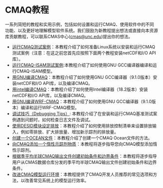 CMAQ教程
==============

一系列简短的教程和实用示例，包括如何设置和运行CMAQ、使用软件中的不同功能、以及更好地理解模型软件系统。我们鼓励为新教程提出想法或直接向本资源库贡献教程，可以联系CMAS中心(cmas@unc.edu)提出你的想法。

- [运行CMAQ测试案例](CMAQ_UG_tutorial_benchmark.md)：本教程介绍了如何准备Linux系统以安装和运行CMAQ测试案例（注意：在这之前您首先应按照下面两个教程安装netCDF和I/O API库）。
- [运行CMAQ-ISAM测试案例](CMAQ_UG_tutorial_ISAM.md):本教程介绍了如何使用GNU GCC编译器编译和运行CMAQ-ISAM模型。
- [用GNU编译CMAQ](CMAQ_UG_tutorial_build_library_gcc.md)：本教程介绍了如何使用GNU GCC编译器（9.1.0版本）安装netCDF和I/O API库，以及编译CMAQ。
- [用intel编译CMAQ](CMAQ_UG_tutorial_build_library_intel.md)：本教程介绍了如何使用Intel编译器（18.2版本）安装netCDF和I/O API库，以及编译CMAQ。
- [用GNU编译WRF-CMAQ](CMAQ_UG_tutorial_WRF-CMAQ_build_gcc.md)：本教程介绍了如何使用GNU GCC编译器（9.1.0版本）编译和运行WRF-CMAQ模型。
- [调试技巧（Debugging Tips）](CMAQ_UG_tutorial_debug.md): 本教程介绍了在安装和运行CMAQ基准测试案例遇到问题时，如何检查日志文件及调试。
- [使用DESID模块设定排放](CMAQ_UG_tutorial_emissions.md)：本教程介绍了如何使用排放控制清单来设置排放输入，例如零排放、扩大排放量、增加新示踪剂的排放量。
- [创建一个OCEAN文件](CMAQ_UG_tutorial_oceanfile.md)：本教程介绍了创建一个CMAQ Ocean文件的方法。
- [向CMAQ添加一个惰性示踪剂物质](CMAQ_UG_tutorial_tracers.md)：本教程将逐步指导您向CMAQ模型添加惰性示踪剂。
- [根据季平均半球CMAQ输出文件创建初始条件和边界条件](CMAQ_UG_tutorial_HCMAQ_IC_BC.md)：本教程将逐步指导用户从CMAS数据仓库分发的季平均半球CMAQ输出文件创建初始条件和边界条件。
- [改进CMAQ模型运行环境](CMAQ_UG_tutorial_run_time.md)：本教程提供了CMAQ开发人员推荐的常见选项和方法，以改善常见系统上的模型运行效率。